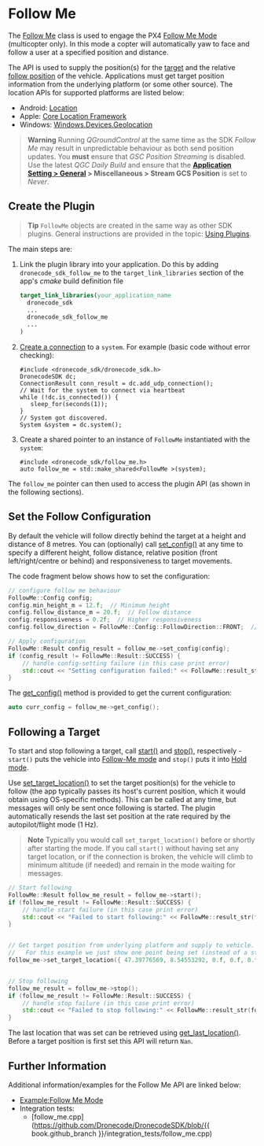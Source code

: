 # Follow Me

The [Follow Me](../api_reference/classdronecode__sdk_1_1_follow_me.md) class is used to engage the PX4 [Follow Me Mode](https://docs.px4.io/en/flight_modes/follow_me.html) (multicopter only). 
In this mode a copter will automatically yaw to face and follow a user at a specified position and distance.

The API is used to supply the position(s) for the [target](../api_reference/structdronecode__sdk_1_1_follow_me_1_1_target_location.md) and the relative [follow position](../api_reference/structdronecode__sdk_1_1_follow_me_1_1_config.md) of the vehicle. 
Applications must get target position information from the underlying platform (or some other source). The location APIs for supported platforms are listed below:
- Android: [Location](https://developer.android.com/reference/android/location/Location.html)
- Apple: [Core Location Framework](https://developer.apple.com/documentation/corelocation)
- Windows: [Windows.Devices.Geolocation](https://docs.microsoft.com/en-us/uwp/api/Windows.Devices.Geolocation)

> **Warning** Running *QGroundControl* at the same time as the SDK *Follow Me* may result in unpredictable behaviour as both send position updates. 
> You **must** ensure that *GSC Position Streaming* is disabled. 
> Use the latest *QGC Daily Build* and ensure that the **[Application Setting > General](https://docs.qgroundcontrol.com/en/SettingsView/General.html) > Miscellaneous > Stream GCS Position** is set to *Never*.

## Create the Plugin

> **Tip** `FollowMe` objects are created in the same way as other SDK plugins. 
General instructions are provided in the topic: [Using Plugins](../guide/using_plugins.md).

The main steps are:

1. Link the plugin library into your application. 
   Do this by adding `dronecode_sdk_follow_me` to the `target_link_libraries` section of the app's *cmake* build definition file

   ```cmake
   target_link_libraries(your_application_name
     dronecode_sdk
     ...
     dronecode_sdk_follow_me
     ...
   )
   ```
1. [Create a connection](../guide/connections.md) to a `system`. For example (basic code without error checking):
   ```
   #include <dronecode_sdk/dronecode_sdk.h>
   DronecodeSDK dc;
   ConnectionResult conn_result = dc.add_udp_connection();
   // Wait for the system to connect via heartbeat
   while (!dc.is_connected()) {
      sleep_for(seconds(1));
   }
   // System got discovered.
   System &system = dc.system();
   ```
1. Create a shared pointer to an instance of `FollowMe` instantiated with the `system`: 
   ```
   #include <dronecode_sdk/follow_me.h>
   auto follow_me = std::make_shared<FollowMe >(system);
   ```

The `follow_me` pointer can then used to access the plugin API (as shown in the following sections).

## Set the Follow Configuration

By default the vehicle will follow directly behind the target at a height and distance of 8 metres. 
You can (optionally) call [set_config()](../api_reference/classdronecode__sdk_1_1_follow_me.md#classdronecode__sdk_1_1_follow_me_1aedf746d4a0eebdaaddc3d1ba0aeb6720) at any time to specify a different height, follow distance, relative position (front left/right/centre or behind) and responsiveness to target movements. 

The code fragment below shows how to set the configuration:
```cpp
// configure follow me behaviour
FollowMe::Config config;
config.min_height_m = 12.f;  // Minimum height
config.follow_distance_m = 20.f;  // Follow distance
config.responsiveness = 0.2f;  // Higher responsiveness
config.follow_direction = FollowMe::Config::FollowDirection::FRONT;  //Follow from front-centre

// Apply configuration
FollowMe::Result config_result = follow_me->set_config(config);
if (config_result != FollowMe::Result::SUCCESS) {
    // handle config-setting failure (in this case print error)
    std::cout << "Setting configuration failed:" << FollowMe::result_str(config_result) << std::endl;
}
```

The [get_config()](../api_reference/classdronecode__sdk_1_1_follow_me.md#classdronecode__sdk_1_1_follow_me_1a054aebafe0839a1028f277285b769fe5) method is provided to get the current configuration:
```cpp
auto curr_config = follow_me->get_config();
```

## Following a Target

To start and stop following a target, call [start()](../api_reference/classdronecode__sdk_1_1_follow_me.md#classdronecode__sdk_1_1_follow_me_1a694749d43d527f85584df25a49b05ccf) and [stop()](../api_reference/classdronecode__sdk_1_1_follow_me.md#classdronecode__sdk_1_1_follow_me_1a6394507b0fb96bceebe6efd17f0529ce), respectively - `start()` puts the vehicle into [Follow-Me mode](https://docs.px4.io/en/flight_modes/follow_me.html) and `stop()` puts it into [Hold mode](https://docs.px4.io/en/flight_modes/hold.html).

Use [set_target_location()](../api_reference/classdronecode__sdk_1_1_follow_me.md#classdronecode__sdk_1_1_follow_me_1a1220596b8bb51d2ca52248a92e300ad5) to set the target position(s) for the vehicle to follow (the app typically passes its host's current position, which it would obtain using OS-specific methods). 
This can be called at any time, but messages will only be sent once following is started. 
The plugin automatically resends the last set position at the rate required by the autopilot/flight mode (1 Hz). 

> **Note** Typically you would call `set_target_location()` before or shortly after starting the mode. If you call `start()` without having set any target location, or if the connection is broken, the vehicle will climb to minimum altitude (if needed) and remain in the mode waiting for messages. 

```cpp
// Start following
FollowMe::Result follow_me_result = follow_me->start();
if (follow_me_result != FollowMe::Result::SUCCESS) {
    // handle start failure (in this case print error)
    std::cout << "Failed to start following:" << FollowMe::result_str(follow_me_result) << std::endl;
}


// Get target position from underlying platform and supply to vehicle. 
//   For this example we just show one point being set (instead of a stream).
follow_me->set_target_location({ 47.39776569, 8.54553292, 0.f, 0.f, 0.f, 0.f });


// Stop following
follow_me_result = follow_me->stop();
if (follow_me_result != FollowMe::Result::SUCCESS) {
    // handle stop failure (in this case print error)
    std::cout << "Failed to stop following:" << FollowMe::result_str(follow_me_result) << std::endl;
}
```

The last location that was set can be retrieved using [get_last_location()](../api_reference/classdronecode__sdk_1_1_follow_me.md#classdronecode__sdk_1_1_follow_me_1a16da2bf7d0384e2bff4440600b523f8c). 
Before a target position is first set this API will return `Nan`.



## Further Information

Additional information/examples for the Follow Me API are linked below:

* [Example:Follow Me Mode](../examples/follow_me.md)
* Integration tests:
  * [follow_me.cpp](https://github.com/Dronecode/DronecodeSDK/blob/{{ book.github_branch }}/integration_tests/follow_me.cpp)
